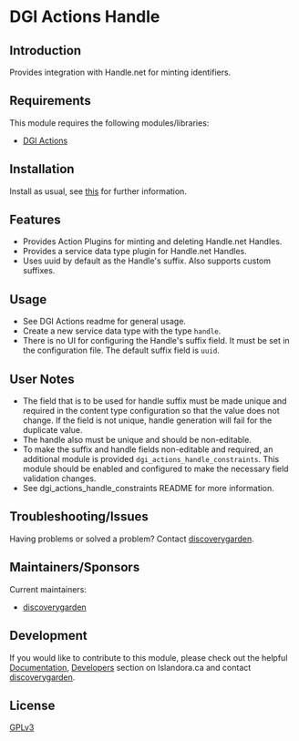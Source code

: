 # DGI Actions Handle

## Introduction

Provides integration with Handle.net for minting identifiers.

## Requirements

This module requires the following modules/libraries:

* [DGI Actions](https://github.com/discoverygarden/dgi_actions)

## Installation

Install as usual, see
[this](https://www.drupal.org/docs/extending-drupal/installing-modules) for
further information.

## Features

- Provides Action Plugins for minting and deleting Handle.net Handles.
- Provides a service data type plugin for Handle.net Handles.
- Uses uuid by default as the Handle's suffix. Also supports custom suffixes.

## Usage
- See DGI Actions readme for general usage.
- Create a new service data type with the type `handle`.
- There is no UI for configuring the Handle's suffix field. It must be set in the
  configuration file. The default suffix field is `uuid`.

## User Notes

- The field that is to be used for handle suffix must be made unique and required
  in the content type configuration so that the value does not change. If the field is not unique,
  handle generation will fail for the duplicate value.
- The handle also must be unique and should be non-editable.
- To make the suffix and handle fields non-editable and required, an additional module is provided
  `dgi_actions_handle_constraints`. This module should be enabled and configured to make the necessary field validation changes.
- See dgi_actions_handle_constraints README for more information.

## Troubleshooting/Issues

Having problems or solved a problem? Contact
[discoverygarden](http://support.discoverygarden.ca).

## Maintainers/Sponsors

Current maintainers:

* [discoverygarden](http://www.discoverygarden.ca)

## Development

If you would like to contribute to this module, please check out the helpful
[Documentation](https://github.com/Islandora/islandora/wiki#wiki-documentation-for-developers),
[Developers](http://islandora.ca/developers) section on Islandora.ca and
contact [discoverygarden](http://support.discoverygarden.ca).

## License

[GPLv3](http://www.gnu.org/licenses/gpl-3.0.txt)
